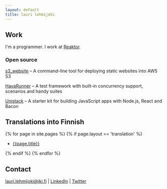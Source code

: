 ```yaml
---
layout: default
title: lauri lehmijoki
---
```

## Work

I'm a programmer. I work at [Reaktor](http://reaktor.fi).

### Open source

[s3_website](https://github.com/laurilehmijoki/s3_website) –
  A command-line tool for deploying static websites into AWS S3

[HavaRunner](https://github.com/havarunner/havarunner) –
  A test framework with built-in concurrency support, scenarios and handy suites

[Unistack](http://laurilehmijoki.github.io/unistack/) –
  A starter kit for building JavaScript apps with Node.js, React and Bacon

## Translations into Finnish

{% for page in site.pages %}
  {% if page.layout == 'translation' %}

  * [{{page.title}}]({{page.url}})

  {% endif %}
{% endfor %}

## Contact

lauri.lehmijoki@iki.fi | [LinkedIn](http://fi.linkedin.com/in/laurilehmijoki) | [Twitter](https://twitter.com/laurilehmijoki)
